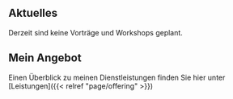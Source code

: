 ## Aktuelles

Derzeit sind keine Vorträge und Workshops geplant.

## Mein Angebot

Einen Überblick zu meinen Dienstleistungen finden Sie hier unter [Leistungen]({{< relref "page/offering" >}})
